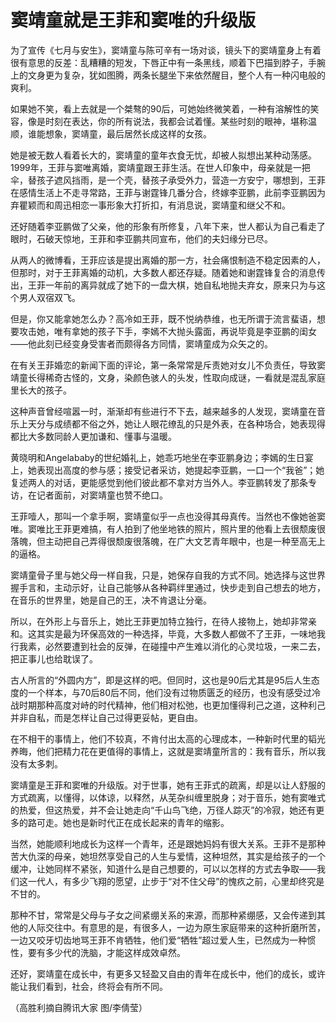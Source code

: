 # 窦靖童就是王菲和窦唯的升级版

为了宣传《七月与安生》，窦靖童与陈可辛有一场对谈，镜头下的窦靖童身上有着很有意思的反差：乱糟糟的短发，下唇正中有一条黑线，顺着下巴描到脖子，手腕上的文身更为复杂，犹如图腾，两条长腿坐下来依然醒目，整个人有一种闪电般的爽利。 

如果她不笑，看上去就是一个桀骜的90后，可她始终微笑着，一种有溶解性的笑容，像是时刻在表达，你的所有说法，我都会试着懂。某些时刻的眼神，堪称温顺，谁能想象，窦靖童，最后居然长成这样的女孩。 

她是被无数人看着长大的，窦靖童的童年衣食无忧，却被人拟想出某种动荡感。1999年，王菲与窦唯离婚，窦靖童跟王菲生活。在世人印象中，母亲就是一把伞，替孩子遮风挡雨，是一个壳，替孩子承受外力，营造一方安宁，哪想到，王菲在感情生活上不走寻常路，王菲与谢霆锋几番分合，终嫁李亚鹏，此前李亚鹏因为弃瞿颖而和周迅相恋一事形象大打折扣，有消息说，窦靖童和继父不和。 

还好随着李亚鹏做了父亲，他的形象有所修复，八年下来，世人都认为自己看走了眼时，石破天惊地，王菲和李亚鹏共同宣布，他们的夫妇缘分已尽。 

从两人的微博看，王菲应该是提出离婚的那一方，社会痛恨制造不稳定因素的人，但那时，对于王菲离婚的动机，大多数人都还存疑。随着她和谢霆锋复合的消息传出，王菲一年前的离异就成了她下的一盘大棋，她自私地抛夫弃女，原来只为与这个男人双宿双飞。 

但是，你又能拿她怎么办？高冷如王菲，既不悦纳恭维，也无所谓于流言蜚语，想要攻击她，唯有拿她的孩子下手，李嫣不大抛头露面，再说毕竟是李亚鹏的闺女——他此刻已经变身受害者而颇得各方同情，窦靖童成为众矢之的。 

在有关王菲婚恋的新闻下面的评论，第一条常常是斥责她对女儿不负责任，导致窦靖童长得稀奇古怪的，文身，染颜色骇人的头发，性取向成谜，一看就是混乱家庭里长大的孩子。 

这种声音曾经喧嚣一时，渐渐却有些进行不下去，越来越多的人发现，窦靖童在音乐上天分与成绩都不俗之外，她让人眼花缭乱的只是外表，在各种场合，她表现得都比大多数同龄人更加谦和、懂事与温暖。 

黄晓明和Angelababy的世纪婚礼上，她乖巧地坐在李亚鹏身边；李嫣的生日宴上，她表现出高度的参与感；接受记者采访，她提起李亚鹏，一口一个“我爸”；她复述两人的对话，更能感觉到他们彼此都不拿对方当外人。李亚鹏转发了那条专访，在记者面前，对窦靖童也赞不绝口。 

王菲噎人，那叫一个拿手啊，窦靖童似乎一点也没得其母真传。当然也不像她爸窦唯。窦唯比王菲更难搞，有人拍到了他坐地铁的照片，照片里的他看上去很颓废很落魄，但主动把自己弄得很颓废很落魄，在广大文艺青年眼中，也是一种至高无上的逼格。 

窦靖童骨子里与她父母一样自我，只是，她保存自我的方式不同。她选择与这世界握手言和，主动示好，让自己能够从各种羁绊里通过，快步走到自己想去的地方，在音乐的世界里，她是自己的王，决不肯退让分毫。 

所以，在外形上与音乐上，她比王菲更加特立独行，在待人接物上，她却非常亲和。这其实是最为环保高效的一种选择，毕竟，大多数人都做不了王菲，一味地我行我素，必然要遭到社会的反弹，在碰撞中产生难以消化的心灵垃圾，一来二去，把正事儿也给耽误了。 

古人所言的“外圆内方”，即是这样的吧。但同时，这也是90后尤其是95后人生态度的一个样本，与70后80后不同，他们没有过物质匮乏的经历，也没有感受过冷战时期那种高度对峙的时代精神，他们相对松弛，也更加懂得利己之道，这种利己并非自私，而是怎样让自己过得更妥帖，更自由。 

在不相干的事情上，他们不较真，不肯付出太高的心理成本，一种新时代里的韬光养晦，他们把精力花在更值得的事情上，这就是窦靖童所言的：我有音乐，所以我没有太多刺。 

窦靖童是王菲和窦唯的升级版。对于世事，她有王菲式的疏离，却是以让人舒服的方式疏离，以懂得，以体谅，以释然，从芜杂纠缠里脱身；对于音乐，她有窦唯式的热爱，但这热爱，并不会让她走向“千山鸟飞绝，万径人踪灭”的冷寂，她还有更多的路可走。她也是新时代正在成长起来的青年的缩影。 

当然，她能顺利地成长为这样一个青年，还是跟她妈妈有很大关系。王菲不是那种苦大仇深的母亲，她坦然享受自己的人生与爱情，这种坦然，其实是给孩子的一个缓冲，让她同样不紧张，知道什么是自己想要的，可以以怎样的方式去争取——我们这一代人，有多少飞翔的愿望，止步于“对不住父母”的愧疚之前，心里却终究是不甘的。 

那种不甘，常常是父母与子女之间紧绷关系的来源，而那种紧绷感，又会传递到其他的人际交往中。有意思的是，有很多人，一边为原生家庭带来的这种折磨所苦，一边又咬牙切齿地骂王菲不肯牺牲，他们爱“牺牲”超过爱人生，已然成为一种惯性，要有多少代的洗脑，才能这样成效卓然。 

还好，窦靖童在成长中，有更多又轻盈又自由的青年在成长中，他们的成长，或许能让我们看到，社会，终将会有所不同。 

（高胜利摘自腾讯大家 图/李倩莹）